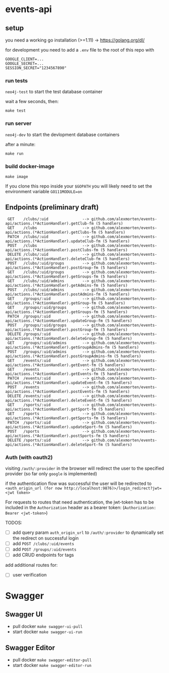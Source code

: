 # events-api

## setup
you need a working go installation (>=1.11) -> https://golang.org/dl/

for development you need to add a `.env` file to the root of this repo with 
```
GOOGLE_CLIENT=...
GOOGLE_SECRET=...
SESSION_SECRET="1234567890"

```
### run tests
`neo4j-test` to start the test database container

wait a few seconds, then:

`make test`

### run server
`neo4j-dev` to start the devlopment database containers 

after a minute:

`make run`

### build docker-image
`make image`


If you clone this repo inside your `$GOPATH` you will likely need to set the environment variable `GO111MODULE=on`

## Endpoints (preliminary draft)

```
 GET    /clubs/:uid               --> github.com/alexmorten/events-api/actions.(*ActionHandler).getClub-fm (5 handlers)
 GET    /clubs                    --> github.com/alexmorten/events-api/actions.(*ActionHandler).getClubs-fm (5 handlers)
 PATCH  /clubs/:uid               --> github.com/alexmorten/events-api/actions.(*ActionHandler).updateClub-fm (5 handlers)
 POST   /clubs                    --> github.com/alexmorten/events-api/actions.(*ActionHandler).postClubs-fm (5 handlers)
 DELETE /clubs/:uid               --> github.com/alexmorten/events-api/actions.(*ActionHandler).deleteClub-fm (5 handlers)
 POST   /clubs/:uid/groups        --> github.com/alexmorten/events-api/actions.(*ActionHandler).postGroup-fm (5 handlers)
 GET    /clubs/:uid/groups        --> github.com/alexmorten/events-api/actions.(*ActionHandler).getGroups-fm (5 handlers)
 GET    /clubs/:uid/admins        --> github.com/alexmorten/events-api/actions.(*ActionHandler).getAdmins-fm (5 handlers)
 POST   /clubs/:uid/admins        --> github.com/alexmorten/events-api/actions.(*ActionHandler).postAdmins-fm (5 handlers)
 GET    /groups/:uid              --> github.com/alexmorten/events-api/actions.(*ActionHandler).getGroup-fm (5 handlers)
 GET    /groups/:uid/groups       --> github.com/alexmorten/events-api/actions.(*ActionHandler).getGroups-fm (5 handlers)
 PATCH  /groups/:uid              --> github.com/alexmorten/events-api/actions.(*ActionHandler).updateGroup-fm (5 handlers)
 POST   /groups/:uid/groups       --> github.com/alexmorten/events-api/actions.(*ActionHandler).postGroup-fm (5 handlers)
 DELETE /groups/:uid              --> github.com/alexmorten/events-api/actions.(*ActionHandler).deleteGroup-fm (5 handlers)
 GET    /groups/:uid/admins       --> github.com/alexmorten/events-api/actions.(*ActionHandler).getGroupAdmins-fm (5 handlers)
 POST   /groups/:uid/admins       --> github.com/alexmorten/events-api/actions.(*ActionHandler).postGroupAdmins-fm (5 handlers)
 GET    /events/:uid              --> github.com/alexmorten/events-api/actions.(*ActionHandler).getEvent-fm (5 handlers)
 GET    /events                   --> github.com/alexmorten/events-api/actions.(*ActionHandler).getEvents-fm (5 handlers)
 PATCH  /events/:uid              --> github.com/alexmorten/events-api/actions.(*ActionHandler).updateEvent-fm (5 handlers)
 POST   /events                   --> github.com/alexmorten/events-api/actions.(*ActionHandler).postEvents-fm (5 handlers)
 DELETE /events/:uid              --> github.com/alexmorten/events-api/actions.(*ActionHandler).deleteEvent-fm (5 handlers)
 GET    /sports/:uid              --> github.com/alexmorten/events-api/actions.(*ActionHandler).getSport-fm (5 handlers)
 GET    /sports                   --> github.com/alexmorten/events-api/actions.(*ActionHandler).getSports-fm (5 handlers)
 PATCH  /sports/:uid              --> github.com/alexmorten/events-api/actions.(*ActionHandler).updateSport-fm (5 handlers)
 POST   /sports                   --> github.com/alexmorten/events-api/actions.(*ActionHandler).postSports-fm (5 handlers)
 DELETE /sports/:uid              --> github.com/alexmorten/events-api/actions.(*ActionHandler).deleteSport-fm (5 handlers)
```

### Auth (with oauth2) 
visiting `/auth/:provider` in the browser will redirect the user to the specified provider (so far only `google` is implemented)

if the authentication flow was successful the user will be redirected to `<auth_origin_url (for now http://localhost:9876)>/login_redirect?jwt=<jwt token>` 

For requests to routes that need authentication, the jwt-token has to be included in the `Authorization` header as a bearer token:
(`Authorization: Bearer <jwt-token>`)



TODOS:

- [ ] add query param `auth_origin_url` to `/auth/:provider` to dynamically set the redirect on successful login
- [ ] add `POST /clubs/:uid/events`
- [ ] add `POST /groups/:uid/events`
- [ ] add CRUD endpoints for tags

add additional routes for:
- [ ] user verification
 
 

# Swagger

## Swagger UI

- pull docker ``make swagger-ui-pull``
- start docker ``make swagger-ui-run``



## Swagger Editor

- pull docker ``make swagger-editor-pull``
- start docker ``make swagger-editor-run``



